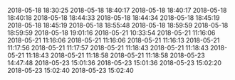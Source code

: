2018-05-18 18:30:25
2018-05-18 18:40:17
2018-05-18 18:40:17
2018-05-18 18:40:18
2018-05-18 18:44:33
2018-05-18 18:44:34
2018-05-18 18:45:19
2018-05-18 18:45:19
2018-05-18 18:55:48
2018-05-18 18:59:59
2018-05-18 18:59:59
2018-05-18 19:01:16
2018-05-21 10:33:54
2018-05-21 11:16:06
2018-05-21 11:16:06
2018-05-21 11:16:06
2018-05-21 11:16:13
2018-05-21 11:17:56
2018-05-21 11:17:57
2018-05-21 11:18:43
2018-05-21 11:18:43
2018-05-21 11:18:43
2018-05-21 11:18:58
2018-05-21 11:18:58
2018-05-23 14:47:48
2018-05-23 15:01:36
2018-05-23 15:01:36
2018-05-23 15:02:20
2018-05-23 15:02:40
2018-05-23 15:02:40
